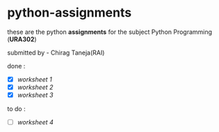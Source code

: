 # python-assignments

these are the python **assignments** for the subject Python Programming (**URA302**)

submitted by - Chirag Taneja(RAI)

done :
- [x] *worksheet 1*
- [x] *worksheet 2*
- [x] *worksheet 3*

to do :
- [ ] *worksheet 4*
